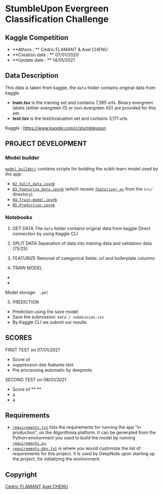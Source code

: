 # StumbleUpon Evergreen Classification Challenge
## Kaggle Competition 

- **Athors : ** Cédric FLAMANT & Axel CHENU 
- **Creation date : ** 07/01/2020
- **Update date : ** 14/01/2021


## Data Description 
This data is taken from kaggle, the `data` folder contains original data from kaggle.
- **train.tsv**  is the training set and contains 7,395 urls. Binary evergreen labels (either evergreen (1) or non-evergreen (0)) are provided for this set.
- **test.tsv** is the test/evaluation set and contains 3,171 urls.

Kaggle : https://www.kaggle.com/c/stumbleupon

## PROJECT DEVELOPMENT
### Model builder

[`model_builder/`](model_builder/) contains scripts for building the scikit-learn model used by the app:

* [`02.Split_data.ipynb`](model_builder/02.Split_data.ipynb)
* [`03.Featurize_data.ipynb`](model_builder/03.Featurize_data.ipynb) (which reuses [`featurizer.py`](src/featurizer.py) from the `src/` directory)
* [`04.Train-model.ipynb`](model_builder/04.Train-model.ipynb)
* [`05.Prediction.ipynb`](model_builder/05.Prediction.ipynb)

### Notebooks 
01. GET DATA
The `data` folder contains original data from kaggle
Direct connection by using Kaggle CLI

02. SPLIT DATA
Separation of data into training data and validation data (75/25)

03. FEATURIZE
Removal of categorical fields: url and boilerplate columns

04. TRAIN MODEL 
* 
* 

Model storage: ` .pkl`

05. PREDICTION 
* Prediction using the save model
* Save the submission: `data / submission.csv`
* By Kaggle CLI we submit our results

## SCORES 
FIRST TEST on 07/01/2021
* Score of 
* suppression des features text
* Pre processing automatic by deepnote 

SECOND TEST on 08/01/2021
* Score of ** **
* a
* a


## Requirements
* [`requirements.txt`](requirements.txt) lists the requirements for running the app "in production", on the Algorithmia platform. It can be generated from the Python environment you used to build the model by running [`requirements.py`](requirements.py).
* [`requirements-dev.txt`](requirements-dev.txt) is where you would customize the list of requirements for this project. It is used by DeepNote upon starting up the project, for initializing the environment.

## Copyright
[Cédric FLAMANT](https://github.com/Drice33)
[Axel CHENU](https://github.com/ACHENU26)